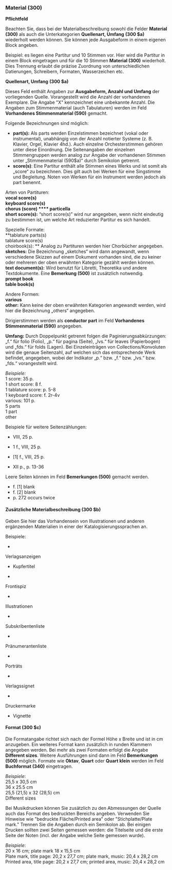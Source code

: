 ### Material (300)
**Pflichtfeld**  
  
Beachten Sie, dass bei der Materialbeschreibung sowohl die Felder **Material** **(300)** als auch die Unterkategorien **Quellenart, Umfang** **(300 $a)** wiederholt werden können. Sie können jede Ausgabeform in einem eigenen Block angeben.

Beispiel: es liegen eine Partitur und 10 Stimmen vor. Hier wird die Partitur in einem Block eingetragen und für die 10 Stimmen **Material (300)** wiederholt. Dies Trennung erlaubt die präzise Zuordnung von unterschiedlichen Datierungen, Schreibern, Formaten, Wasserzeichen etc.

**Quellenart, Umfang** **(300 $a)**

Dieses Feld enthält Angaben zur **Ausgabeform, Anzahl und Umfang** der vorliegenden Quelle. Vorangestellt wird die Anzahl der vorhandenen Exemplare. Die Angabe "X" kennzeichnet eine unbekannte Anzahl. Die Angaben zum Stimmenmaterial (auch Tabulaturen) werden im Feld **Vorhandenes Stimmenmaterial (590)** gemacht.

Folgende Bezeichnungen sind möglich:

- **part(s):** Als parts werden Einzelstimmen bezeichnet (vokal oder instrumental), unabhängig von der Anzahl notierter Systeme (z. B. Klavier, Orgel, Klavier 4hd.). Auch einzelne Orchesterstimmen gehören unter diese Einordnung. Die Seitenangaben der einzelnen Stimmengruppen werden analog zur Angabe der vorhandenen Stimmen unter „Stimmenmaterial (590$a)“ durch Semikolon getrennt.
- **score(s)**: Eine Partitur enthält alle Stimmen eines Werks und ist somit als „score“ zu bezeichnen. Dies gilt auch bei Werken für eine Singstimme und Begleitung. Noten von Werken für ein Instrument werden jedoch als part benennt.
  

Arten von Partituren:   
**vocal score(s)**  
**keyboard score(s)  
chorus (score) **** particella**  
**short score(s):** “short score(s)” wird nur angegeben, wenn nicht eindeutig zu bestimmen ist, um welche Art reduzierter Partitur es sich handelt.  
  
Spezielle Formate:  
**tablature parts(s)  
tablature score(s)  
choirbook(s): ** Analog zu Partituren werden hier Chorbücher angegeben.  
**sketches:** Die Bezeichnung „sketches“ wird dann angewandt, wenn verschiedene Skizzen auf einem Dokument vorhanden sind, die zu keiner oder mehreren der oben erwähnten Kategorie gezählt werden können.  
**text document(s):** Wird benutzt für Libretti, Theoretika und andere Textdokumente. Eine **Bemerkung (500)** ist zusätzlich notwendig.  
**prompt book**  
**table book(s)**  
  
Andere Formen:  
**various  
other:** Kann keine der oben erwähnten Kategorien angewandt werden, wird hier die Bezeichnung „others“ angegeben.  
  
Dirigierstimmen werden als **conductor part** im Feld **Vorhandenes Stimmenmaterial (590)** angegeben.  
  
**Umfang:** Durch Doppelpunkt getrennt folgen die Paginierungsabkürzungen: „f.“ für folio (Folio), „p.“ für pagina (Seite), „lvs.“ für leaves (Papierbogen) und „fds.“ für folds (Lagen). Bei Einzeleinträgen von Collections/Konvoluten wird die genaue Seitenzahl, auf welchen sich das entsprechende Werk befindet, angegeben, wobei der Indikator „p.“ bzw. „f.“ bzw. „lvs.“ bzw. „fds.“ vorangestellt wird.

_Beispiele:_  
1 score: 35 p.  
1 short score: 8 f.  
1 tablature score: p. 5-8  
1 keyboard score: f. 2r-4v  
various: 101 p.  
5 parts  
1 part  
other

  

Beispiele für weitere Seitenzählungen:

- VIII, 25 p.

- 1 f., VIII, 25 p.

- [1] f., VIII, 25 p.

- XII p., p. 13-36

 

Leere Seiten können im Feld **Bemerkungen (500)** gemacht werden.

- f. [1] blank
- f. [2] blank
- p. 272 occurs twice

#### **Zusätzliche Materialbeschreibung (300 $b)** 

Geben Sie hier das Vorhandensein von Illustrationen und anderen ergänzenden Materialien in einer der Katalogisierungssprachen an.

Beispiele:

- 

Verlagsanzeigen

- Kupfertitel

- 

Frontispiz

- 

Illustrationen

- 

Subskribentenliste

- 

Pränumerantenliste

- 

Porträts

- 

Verlagssignet

- 

Druckermarke

- Vignette  

####   

#### Format (300 $c)

Die Formatangabe richtet sich nach der Formel Höhe x Breite und ist in cm anzugeben. Ein weiteres Format kann zusätzlich in runden Klammern angegeben werden. Bei mehr als zwei Formaten erfolgt die Angabe **Different sizes**. Weitere Ausführungen sind dann im Feld **Bemerkungen (500)** möglich. Formate wie **Oktav**, **Quart** oder **Quart klein** werden im Feld **Buchformat (340)** eingetragen.

_Beispiele_:  
25,5 x 30,5 cm  
36 x 25.5 cm  
25,5 (21,5) x 32 (28,5) cm  
Different sizes

Bei Musikdrucken können Sie zusätzlich zu den Abmessungen der Quelle auch das Format des bedruckten Bereichs angeben. Verwenden Sie Hinweise wie "bedruckte Fläche/Printed area" oder "Stichplatte/Plate mark." Trennen Sie die Angaben durch ein Semikolon ab. Bei einigen Drucken sollten zwei Seiten gemessen werden: die Titelseite und die erste Seite der Noten (incl. der Angabe welche Seite gemessen wurde).

  
  
_Beispiele_:  
20 x 16 cm; plate mark 18 x 15,5 cm  
Plate mark, title page: 20,2 x 27,7 cm; plate mark, music: 20,4 x 28,2 cm  
Printed area, title page: 20,2 x 27,7 cm; printed area, music: 20,4 x 28,2 cm